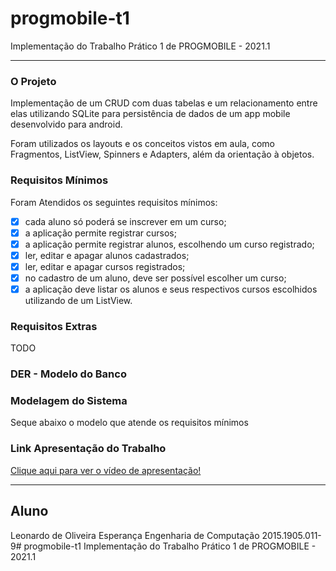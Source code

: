 # progmobile-t1
Implementação do Trabalho Prático 1 de PROGMOBILE - 2021.1

__________________________________________________________________

### O Projeto

Implementação de um CRUD com duas tabelas e um relacionamento entre elas utilizando SQLite para persistência de dados de um app mobile desenvolvido para android.

Foram utilizados os layouts e os conceitos vistos em aula, como Fragmentos, ListView, Spinners e Adapters, além da orientação à objetos.

### Requisitos Mínimos

Foram Atendidos os seguintes requisitos mínimos:
- [X] cada aluno só poderá se inscrever em um curso;
- [x] a aplicação permite registrar cursos;
- [x] a aplicação permite registrar alunos, escolhendo um curso registrado;
- [x] ler, editar e apagar alunos cadastrados;
- [x] ler, editar e apagar cursos registrados;
- [x] no cadastro de um aluno, deve ser possível escolher um curso;
- [x] a aplicação deve listar os alunos e seus respectivos cursos escolhidos utilizando de um ListView.

### Requisitos Extras

TODO

### DER - Modelo do Banco

### Modelagem do Sistema

Seque abaixo o modelo que atende os requisitos mínimos



### Link Apresentação do Trabalho

[Clique aqui para ver o vídeo de apresentação!]()

-------------------------------------------------
## Aluno

Leonardo de Oliveira Esperança
Engenharia de Computação
2015.1905.011-9# progmobile-t1
Implementação do Trabalho Prático 1 de PROGMOBILE - 2021.1
